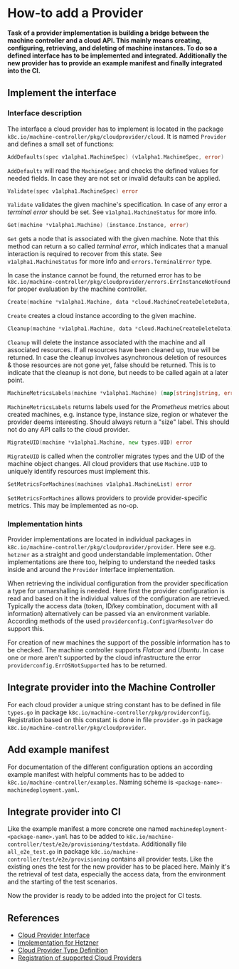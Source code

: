 # How-to add a Provider

**Task of a provider implementation is building a bridge between the machine controller and a cloud API. This mainly means creating, configuring, retrieving, and deleting of machine instances. To do so a defined interface has to be implemented and integrated. Additionally the new provider has to provide an example manifest and finally integrated into the CI.**

## Implement the interface

### Interface description

The interface a cloud provider has to implement is located in the package `k8c.io/machine-controller/pkg/cloudprovider/cloud`. It is named `Provider` and defines a small set of functions:

```go
AddDefaults(spec v1alpha1.MachineSpec) (v1alpha1.MachineSpec, error)
```

`AddDefaults` will read the `MachineSpec` and checks the defined values for needed fields. In case they are not set or invalid defaults can be applied.

```go
Validate(spec v1alpha1.MachineSpec) error
```

`Validate` validates the given machine's specification. In case of any error a _terminal error_ should be set. See `v1alpha1.MachineStatus` for more info.

```go
Get(machine *v1alpha1.Machine) (instance.Instance, error)
```

`Get` gets a node that is associated with the given machine. Note that this method can return a so called _terminal error_, which indicates that a manual interaction is required to recover from this state. See `v1alpha1.MachineStatus` for more info and `errors.TerminalError` type.

In case the instance cannot be found, the returned error has to be `k8c.io/machine-controller/pkg/cloudprovider/errors.ErrInstanceNotFound` for proper evaluation by the machine controller.

```go
Create(machine *v1alpha1.Machine, data *cloud.MachineCreateDeleteData, userdata string) (instance.Instance, error)
```

`Create` creates a cloud instance according to the given machine.

```go
Cleanup(machine *v1alpha1.Machine, data *cloud.MachineCreateDeleteData) (bool, error)
```

`Cleanup` will delete the instance associated with the machine and all associated resources. If all resources have been cleaned up, true will be returned. In case the cleanup involves asynchronous deletion of resources & those resources are not gone yet, false should be returned. This is to indicate that the cleanup is not done, but needs to be called again at a later point.

```go
MachineMetricsLabels(machine *v1alpha1.Machine) (map[string]string, error)
```

`MachineMetricsLabels` returns labels used for the _Prometheus_ metrics about created machines, e.g. instance type, instance size, region or whatever the provider deems interesting. Should always return a "size" label. This should not do any API calls to the cloud provider.

```go
MigrateUID(machine *v1alpha1.Machine, new types.UID) error
```

`MigrateUID` is called when the controller migrates types and the UID of the machine object changes. All cloud providers that use `Machine.UID` to uniquely identify resources must implement this.

```go
SetMetricsForMachines(machines v1alpha1.MachineList) error
```

`SetMetricsForMachines` allows providers to provide provider-specific metrics. This may be implemented as no-op.

### Implementation hints

Provider implementations are located in individual packages in `k8c.io/machine-controller/pkg/cloudprovider/provider`. Here see e.g. `hetzner` as a straight and good understandable implementation. Other implementations are there too, helping to understand the needed tasks inside and around the `Provider` interface implementation.

When retrieving the individual configuration from the provider specification a type for unmarshalling is needed. Here first the provider configuration is read and based on it the individual values of the configuration are retrieved. Typically the access data (token, ID/key combination, document with all information) alternatively can be passed via an environment variable. According
methods of the used `providerconfig.ConfigVarResolver` do support this.

For creation of new machines the support of the possible information has to be checked. The machine controller supports _Flatcar_ and _Ubuntu_. In case one or more aren't supported by the cloud infrastructure the error `providerconfig.ErrOSNotSupported` has to be returned.

## Integrate provider into the Machine Controller

For each cloud provider a unique string constant has to be defined in file `types.go` in package `k8c.io/machine-controller/pkg/providerconfig`. Registration based on this constant is done in file `provider.go` in package `k8c.io/machine-controller/pkg/cloudprovider`.

## Add example manifest

For documentation of the different configuration options an according example manifest with helpful comments has to be added to `k8c.io/machine-controller/examples`. Naming scheme is `<package-name>-machinedeployment.yaml`.

## Integrate provider into CI

Like the example manifest a more concrete one named `machinedeployment-<package-name>.yaml` has to be added to `k8c.io/machine-controller/test/e2e/provisioning/testdata`. Additionally file `all_e2e_test.go` in package `k8c.io/machine-controller/test/e2e/provisioning` contains all provider tests. Like the existing ones the test for the new provider has to be placed here. Mainly it's the retrieval of test data, especially the access data, from the environment and the starting of the test scenarios.

Now the provider is ready to be added into the project for CI tests.

## References

- [Cloud Provider Interface](https://github.com/kubermatic/machine-controller/blob/main/pkg/cloudprovider/cloud/provider.go)
- [Implementation for Hetzner](https://github.com/kubermatic/machine-controller/blob/main/pkg/cloudprovider/provider/hetzner/provider.go)
- [Cloud Provider Type Definition](https://github.com/kubermatic/machine-controller/blob/main/pkg/providerconfig/types.go)
- [Registration of supported Cloud Providers](https://github.com/kubermatic/machine-controller/blob/main/pkg/cloudprovider/provider.go)
